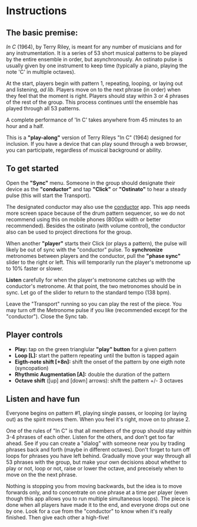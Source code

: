 # Instructions

## The basic premise:
_In C_ (1964), by Terry Riley, is meant for any number of musicians and for any instrumentation. It is a series of 53 short musical patterns to be played by the entire ensemble in order, but asynchronously. An ostinato pulse is usually given by one instrument to keep time (typically a piano, playing the note 'C' in multiple octaves).

At the start, players begin with pattern 1, repeating, looping, or laying out and listening, _ad lib._ Players move on to the next phrase (in order) when they feel that the moment is right. Players should stay within 3 or 4 phrases of the rest of the group. This process continues until the ensemble has played through all 53 patterns.

A complete performance of 'In C' takes anywhere from 45 minutes to an hour and a half.

This is a **"play-along"** version of Terry Rileys "In C" (1964) designed for inclusion. If you have a device that can play sound through a web browser, you can participate, regardless of musical background or ability.

## To get started

Open the **"Sync"** menu. Someone in the group should designate their device as the **"conductor"** and tap **"Click"** or **"Ostinato"** to hear a steady pulse (this will start the Transport). 

The designated conductor may also use the [conductor](/conductor/) app. This app needs more screen space because of the drum pattern sequencer, so we do not recommend using this on mobile phones (800px width or better recommended). Besides the ostinato (with volume control), the conductor also can be used to project directions for the group.

When another **"player"** starts their Click (or plays a pattern), the pulse will likely be out of sync with the "conductor" pulse. To **synchronize**  metronomes between players and the conductor, pull the **"phase sync"** slider to the right or left. This will temporarily run the player's metronome up to 10% faster or slower. 

**Listen** carefully for when the player's metronome catches up with the conductor's metronome. At that point, the two metronomes should be in sync. Let go of the slider to return to the standard tempo (138 bpm).

Leave the "Transport" running so you can play the rest of the piece. You may turn off the Metronome pulse if you like (recommended except for the "conductor"). Close the Sync tab.

## Player controls
- **Play:** tap on the green trianglular **"play" button** for a given pattern
- **Loop [L]:** start the pattern repeating until the button is tapped again
- **Eigth-note shift [+8n]:** shift the onset of the pattern by one eigth note (syncopation)
- **Rhythmic Augmentation [A]:** double the duration of the pattern
- **Octave shift** ([up] and [down] arrows): shift the pattern +/- 3 octaves 

## Listen and have fun
Everyone begins on pattern #1, playing single passes, or looping (or laying out) as the spirit moves them. When you feel it's right, move on to phrase 2. 

One of the rules of "In C" is that all members of the group should stay within 3-4 phrases of each other. Listen for the others, and don't get too far ahead. See if you can create a "dialog" with someone near you by trading phrases back and forth (maybe in different octaves). Don't forget to turn off loops for phrases you have left behind. Gradually move your way through all 53 phrases with the group, but make your own decisions about whether to play or not, loop or not, raise or lower the octave, and preceisely when to move on the the next phrase.

Nothing is stopping you from moving backwards, but the idea is to move forwards only, and to concentrate on one phrase at a time per player (even though this app allows you to run multiple simultaneous loops). The piece is done when all players have made it to the end, and everyone drops out one by one. Look for a cue from the "conductor" to know when it's really finished. Then give each other a high-five!

